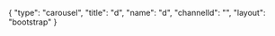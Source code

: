 {
    "type": "carousel",
    "title": "d",
    "name": "d",
    "channelId": "",
    "layout": "bootstrap"
}